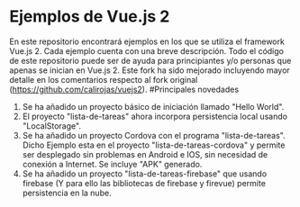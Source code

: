 # Ejemplos de Vue.js 2
En este repositorio encontrará ejemplos en los que se utiliza el framework Vue.js 2. 
Cada ejemplo cuenta con una breve descripción. Todo el código de este repositorio puede ser de ayuda para principiantes y/o personas que apenas se inician en Vue.js 2.
Este fork ha sido mejorado  incluyendo mayor detalle en los comentarios respecto al fork original (https://github.com/calirojas/vuejs2).
#Principales novedades

1) Se ha añadido un proyecto básico de iniciación llamado "Hello World".
2) El proyecto "lista-de-tareas" ahora incorpora persistencia local usando "LocalStorage".
3) Se ha añadido un proyecto Cordova con el programa "lista-de-tareas". Dicho Ejemplo esta en el proyecto "lista-de-tareas-cordova" y permite ser desplegado sin problemas en Android e IOS, sin necesidad de conexión a Internet. Se incluye "APK" generado.
4) Se ha añadido un proyecto "lista-de-tareas-firebase" que usando firebase (Y para ello las bibliotecas de firebase y firevue) permite persistencia en la nube.
